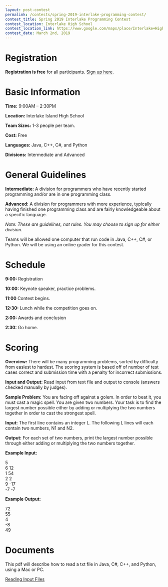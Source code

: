 ```yaml
---
layout: post-contest
permalink: /contests/spring-2019-interlake-programming-contest/
contest_title: Spring 2019 Interlake Programming Contest
contest_location: Interlake High School
contest_location_link: https://www.google.com/maps/place/Interlake+High+School/@47.628934,-122.1262297,17z/data=!3m1!4b1!4m5!3m4!1s0x54906da201112251:0xefc929dd1c0ff5c3!8m2!3d47.628934!4d-122.124041
contest_date: March 2nd, 2019
---
```



# Registration
**Registration is free** for all participants. [Sign up here](https://tinyurl.com/interlakecomp).



# Basic Information #

**Time:** 9:00AM – 2:30PM

**Location:** Interlake Island High School

**Team Sizes:** 1-3 people per team. 

**Cost:** Free

**Languages:** Java, C++, C#, and Python

**Divisions:** Intermediate and Advanced

# General Guidelines #

**Intermediate:**  A division for programmers who have recently started programming and/or are in one programming class.

**Advanced:**  A division for programmers with more experience, typically having finished one programming class and are fairly knowledgeable about a specific language.

_Note: These are guidelines, not rules. You may choose to sign up for either division._

Teams will be allowed one computer that run code in Java, C++, C#, or Python. We will be using an online grader for this contest.

# Schedule #

**9:00:** Registration

**10:00:** Keynote speaker, practice problems.

**11:00** Contest begins. 

**12:30:** Lunch while the competition goes on.

**2:00:** Awards and conclusion

**2:30:** Go home.

# Scoring #

**Overview:** There will be many programming problems, sorted by difficulty from easiest to hardest. The scoring system is based off of number of test cases correct and submission time with a penalty for incorrect submissions. 

**Input and Output:** Read input from text file and output to console (answers checked manually by judges).

**Sample Problem:** You are facing off against a golem. In order to beat it, you must cast a magic spell. You are given two numbers. Your task is to find the largest number possible either by adding or multiplying the two numbers together in order to cast the strongest spell.

**Input:** The first line contains an integer L. The following L lines will each contain two numbers, N1 and N2.

**Output:** For each set of two numbers, print the largest number possible through either adding or multiplying the two numbers together.

**Example Input:**

5  
6 12  
1 54  
2 2  
9 -17  
-7 -7  

**Example Output:**

72  
55  
4  
-8  
49  

# Documents #

This pdf will describe how to read a txt file in Java, C#, C++, and Python, using a Mac or PC.

<a href="/assets/docs/reading_input_files_packet.pdf">Reading Input Files</a>

